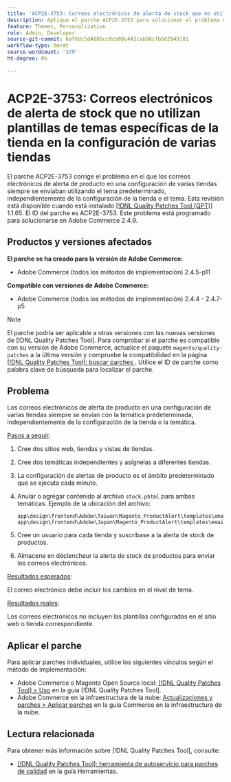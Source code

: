 ```yaml
---
title: 'ACP2E-3753: Correos electrónicos de alerta de stock que no utilizan plantillas de temas específicas de la tienda en la configuración de varias tiendas'
description: Aplique el parche ACP2E-3753 para solucionar el problema de Adobe Commerce, donde los correos electrónicos de alerta de productos en una configuración de varias tiendas siempre se envían con la temática predeterminada, independientemente de la configuración de la tienda o el tema.
feature: Themes, Personalization
role: Admin, Developer
source-git-commit: 6af6dc5d4880cc0cb80c443cab98cfb562949101
workflow-type: tm+mt
source-wordcount: '379'
ht-degree: 0%

---
```



# ACP2E-3753: Correos electrónicos de alerta de stock que no utilizan plantillas de temas específicas de la tienda en la configuración de varias tiendas

El parche ACP2E-3753 corrige el problema en el que los correos electrónicos de alerta de producto en una configuración de varias tiendas siempre se enviaban utilizando el tema predeterminado, independientemente de la configuración de la tienda o el tema. Esta revisión está disponible cuando está instalado [[!DNL Quality Patches Tool (QPT)]](/help/tools/quality-patches-tool/quality-patches-tool-to-self-serve-quality-patches.md) 1.1.65. El ID del parche es ACP2E-3753. Este problema está programado para solucionarse en Adobe Commerce 2.4.9.

## Productos y versiones afectados

**El parche se ha creado para la versión de Adobe Commerce:**

* Adobe Commerce (todos los métodos de implementación) 2.4.5-p11

**Compatible con versiones de Adobe Commerce:**

* Adobe Commerce (todos los métodos de implementación) 2.4.4 - 2.4.7-p5

>[!NOTE]
>
>El parche podría ser aplicable a otras versiones con las nuevas versiones de [!DNL Quality Patches Tool]. Para comprobar si el parche es compatible con su versión de Adobe Commerce, actualice el paquete `magento/quality-patches` a la última versión y compruebe la compatibilidad en la página [[!DNL Quality Patches Tool]: buscar parches ](https://experienceleague.adobe.com/tools/commerce-quality-patches/index.html). Utilice el ID de parche como palabra clave de búsqueda para localizar el parche.

## Problema

Los correos electrónicos de alerta de producto en una configuración de varias tiendas siempre se envían con la temática predeterminada, independientemente de la configuración de la tienda o la temática.

<u>Pasos a seguir</u>:

1. Cree dos sitios web, tiendas y vistas de tiendas.
1. Cree dos temáticas independientes y asígnelas a diferentes tiendas.
1. La configuración de alertas de producto es el ámbito predeterminado que se ejecuta cada minuto.
1. Anular o agregar contenido al archivo `stock.phtml` para ambas temáticas. Ejemplo de la ubicación del archivo:

   ```
   app\design\frontend\Adobe\Taiwan\Magento_ProductAlert\templates\email\stock.phtml
   app\design\frontend\Adobe\Japan\Magento_ProductAlert\templates\email\stock.phtml
   ```

1. Cree un usuario para cada tienda y suscríbase a la alerta de stock de productos.
1. Almacene en déclencheur la alerta de stock de productos para enviar los correos electrónicos.

<u>Resultados esperados</u>:

El correo electrónico debe incluir los cambios en el nivel de tema.

<u>Resultados reales</u>:

Los correos electrónicos no incluyen las plantillas configuradas en el sitio web o tienda correspondiente.

## Aplicar el parche

Para aplicar parches individuales, utilice los siguientes vínculos según el método de implementación:

* Adobe Commerce o Magento Open Source local: [[!DNL Quality Patches Tool] > Uso](/help/tools/quality-patches-tool/usage.md) en la guía [!DNL Quality Patches Tool].
* Adobe Commerce en la infraestructura de la nube: [Actualizaciones y parches > Aplicar parches](https://experienceleague.adobe.com/docs/commerce-cloud-service/user-guide/develop/upgrade/apply-patches.html) en la guía Commerce en la infraestructura de la nube.

## Lectura relacionada

Para obtener más información sobre [!DNL Quality Patches Tool], consulte:

* [[!DNL Quality Patches Tool]: herramienta de autoservicio para parches de calidad](/help/tools/quality-patches-tool/quality-patches-tool-to-self-serve-quality-patches.md) en la guía Herramientas.
